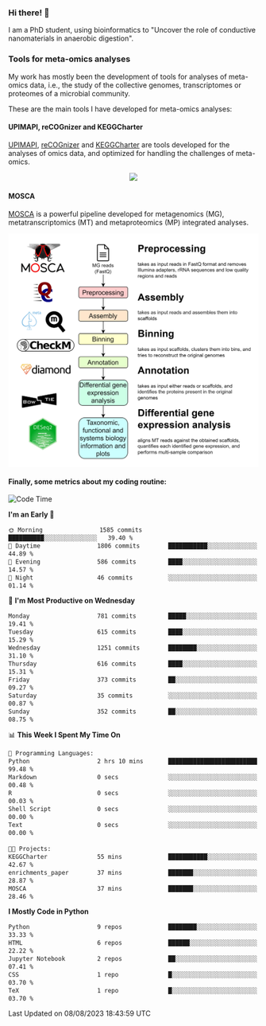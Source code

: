 ### Hi there! 👋

I am a PhD student, using bioinformatics to "Uncover the role of conductive nanomaterials in anaerobic digestion".

### Tools for meta-omics analyses

My work has mostly been the development of tools for analyses of meta-omics data, i.e., the study of the collective genomes, transcriptomes or proteomes of a microbial community.

These are the main tools I have developed for meta-omics analyses:

#### UPIMAPI, reCOGnizer and KEGGCharter

[UPIMAPI](https://github.com/iquasere/UPIMAPI), [reCOGnizer](https://github.com/iquasere/reCOGnizer) and [KEGGCharter](https://github.com/iquasere/KEGGCharter) are tools developed for the analyses of omics data, and optimized for handling the challenges of meta-omics.

<p align="center">
    <img src="assets/annotation_paper.png">
</p>

#### MOSCA

[MOSCA](https://github.com/iquasere/MOSCA) is a powerful pipeline developed for metagenomics (MG), metatranscriptomics (MT) and metaproteomics (MP) integrated analyses.

<p align="center">
    <img src="assets/mosca_workflow.png" align="center" width="700">
</p>


#### Finally, some metrics about my coding routine:

<!--START_SECTION:waka-->
![Code Time](http://img.shields.io/badge/Code%20Time-637%20hrs%2050%20mins-blue)

**I'm an Early 🐤** 

```text
🌞 Morning                1585 commits        ██████████░░░░░░░░░░░░░░░   39.40 % 
🌆 Daytime                1806 commits        ███████████░░░░░░░░░░░░░░   44.89 % 
🌃 Evening                586 commits         ████░░░░░░░░░░░░░░░░░░░░░   14.57 % 
🌙 Night                  46 commits          ░░░░░░░░░░░░░░░░░░░░░░░░░   01.14 % 
```
📅 **I'm Most Productive on Wednesday** 

```text
Monday                   781 commits         █████░░░░░░░░░░░░░░░░░░░░   19.41 % 
Tuesday                  615 commits         ████░░░░░░░░░░░░░░░░░░░░░   15.29 % 
Wednesday                1251 commits        ████████░░░░░░░░░░░░░░░░░   31.10 % 
Thursday                 616 commits         ████░░░░░░░░░░░░░░░░░░░░░   15.31 % 
Friday                   373 commits         ██░░░░░░░░░░░░░░░░░░░░░░░   09.27 % 
Saturday                 35 commits          ░░░░░░░░░░░░░░░░░░░░░░░░░   00.87 % 
Sunday                   352 commits         ██░░░░░░░░░░░░░░░░░░░░░░░   08.75 % 
```


📊 **This Week I Spent My Time On** 

```text
💬 Programming Languages: 
Python                   2 hrs 10 mins       █████████████████████████   99.48 % 
Markdown                 0 secs              ░░░░░░░░░░░░░░░░░░░░░░░░░   00.48 % 
R                        0 secs              ░░░░░░░░░░░░░░░░░░░░░░░░░   00.03 % 
Shell Script             0 secs              ░░░░░░░░░░░░░░░░░░░░░░░░░   00.00 % 
Text                     0 secs              ░░░░░░░░░░░░░░░░░░░░░░░░░   00.00 % 

🐱‍💻 Projects: 
KEGGCharter              55 mins             ███████████░░░░░░░░░░░░░░   42.67 % 
enrichments_paper        37 mins             ███████░░░░░░░░░░░░░░░░░░   28.87 % 
MOSCA                    37 mins             ███████░░░░░░░░░░░░░░░░░░   28.46 % 
```

**I Mostly Code in Python** 

```text
Python                   9 repos             ████████░░░░░░░░░░░░░░░░░   33.33 % 
HTML                     6 repos             ██████░░░░░░░░░░░░░░░░░░░   22.22 % 
Jupyter Notebook         2 repos             ██░░░░░░░░░░░░░░░░░░░░░░░   07.41 % 
CSS                      1 repo              █░░░░░░░░░░░░░░░░░░░░░░░░   03.70 % 
TeX                      1 repo              █░░░░░░░░░░░░░░░░░░░░░░░░   03.70 % 
```




 Last Updated on 08/08/2023 18:43:59 UTC
<!--END_SECTION:waka-->

